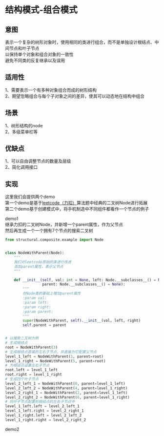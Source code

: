 # 结构模式-组合模式
## 意图
表示一个复杂的树形对象时，使用相同的类进行组合，而不是单独设计根结点、中间节点和叶子节点<br/>
以保持单个对象和组合对象的一致性<br/>
避免不同类的反复继承以及误用<br/>
## 适用性
1、需要表示一个有多种对象组合而成的树形结构<br/>
2、期望忽略组合与每个子对象之间的差异，使其可以动态地在结构中组合<br/>
## 场景
1、树形结构的node<br/>
2、多级菜单栏等<br/>
## 优缺点
1、可以自由调整节点的数量及层级<br/>
2、简化调用接口<br/>
## 实现
这里我们会提供两个demo<br/>
第一个demo是基于[leetcode（力扣）](https://leetcode-cn.com/)算法题中经典的二叉树Node进行拓展<br/>
第二个demo基于创建模式中，将手机制造中不同组件都看作一个节点的例子<br/>

demo1<br/>
继承力扣的二叉树Node，并新增一个parent属性，作为父节点<br/>
然后再生成一个一个拥有7个节点的搜索二叉树<br/>
```python
from structural.composite.example import Node


class NodeWithParent(Node):
    """
    我们对leetcode原始的类进行改进
    添加parent属性，表示父节点
    """

    def __init__(self, val: int = None, left: Node.__subclasses__() = None, right: Node.__subclasses__() = None,
                 parent: Node.__subclasses__() = None):
        """
        在Node类的基础上增加parent属性
        :param val:
        :param left:
        :param right:
        :param parent:
        """
        super(NodeWithParent, self).__init__(val, left, right)
        self.parent = parent


# 以搜索二叉树为例
# 生成根结点
root = NodeWithParent(3)
# 生成根结点直属的左右子节点，并直接为它配置父节点
level_1_left = NodeWithParent(1, parent=root)
level_1_right = NodeWithParent(5, parent=root)
# 为根结点设置左右子节点
root.left = level_1_left
root.right = level_1_right
# 生成四个叶子节点
level_2_left_1 = NodeWithParent(0, parent=level_1_left)
level_2_left_2 = NodeWithParent(4, parent=level_1_right)
level_2_right_1 = NodeWithParent(2, parent=level_1_left)
level_2_right_2 = NodeWithParent(6, parent=level_1_right)
# 将叶子节点配置到根结点的左右子节点中
level_1_left.left = level_2_left_1
level_1_left.right = level_2_right_1
level_1_right.left = level_2_left_2
level_1_right.right = level_2_right_2
```

demo2<br/>
```python

```